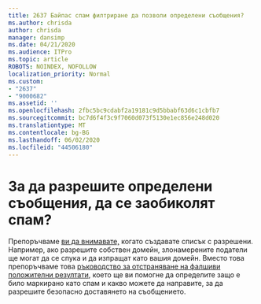 ```yaml
---
title: 2637 Байпас спам филтриране да позволи определени съобщения?
ms.author: chrisda
author: chrisda
manager: dansimp
ms.date: 04/21/2020
ms.audience: ITPro
ms.topic: article
ROBOTS: NOINDEX, NOFOLLOW
localization_priority: Normal
ms.custom:
- "2637"
- "9000682"
ms.assetid: ''
ms.openlocfilehash: 2fbc5bc9cdabf2a19181c9d5bbabf63d6c1cbfb7
ms.sourcegitcommit: bc7d6f4f3c9f7060d073f5130e1ec856e248d020
ms.translationtype: MT
ms.contentlocale: bg-BG
ms.lasthandoff: 06/02/2020
ms.locfileid: "44506180"
---
```

# <a name="bypass-spam-filtering-to-allow-specific-messages"></a>За да разрешите определени съобщения, да се заобиколят спам?

Препоръчваме [ви да внимавате,](https://docs.microsoft.com/exchange/troubleshoot/antispam/cautions-against-bypassing-spam-filters) когато създавате списък с разрешени. Например, ако разрешите собствен домейн, злонамерените податели ще могат да се спука и да изпращат като вашия домейн.  Вместо това препоръчваме това [ръководство за отстраняване на фалшиви положителни резултати](https://docs.microsoft.com/microsoft-365/security/office-365-security/anti-spam-protection), което ще ви помогне да определите защо е било маркирано като спам и какво можете да направите, за да разрешите безопасно доставянето на съобщението.
